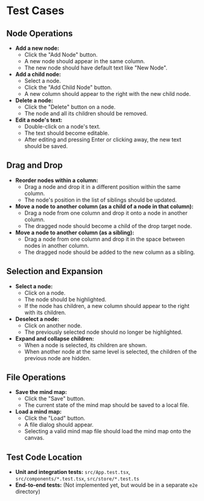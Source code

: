 # Test Cases

## Node Operations

- **Add a new node:**
  - Click the "Add Node" button.
  - A new node should appear in the same column.
  - The new node should have default text like "New Node".
- **Add a child node:**
  - Select a node.
  - Click the "Add Child Node" button.
  - A new column should appear to the right with the new child node.
- **Delete a node:**
  - Click the "Delete" button on a node.
  - The node and all its children should be removed.
- **Edit a node's text:**
  - Double-click on a node's text.
  - The text should become editable.
  - After editing and pressing Enter or clicking away, the new text should be saved.

## Drag and Drop

- **Reorder nodes within a column:**
  - Drag a node and drop it in a different position within the same column.
  - The node's position in the list of siblings should be updated.
- **Move a node to another column (as a child of a node in that column):**
  - Drag a node from one column and drop it onto a node in another column.
  - The dragged node should become a child of the drop target node.
- **Move a node to another column (as a sibling):**
  - Drag a node from one column and drop it in the space between nodes in another column.
  - The dragged node should be added to the new column as a sibling.

## Selection and Expansion

- **Select a node:**
  - Click on a node.
  - The node should be highlighted.
  - If the node has children, a new column should appear to the right with its children.
- **Deselect a node:**
  - Click on another node.
  - The previously selected node should no longer be highlighted.
- **Expand and collapse children:**
  - When a node is selected, its children are shown.
  - When another node at the same level is selected, the children of the previous node are hidden.

## File Operations

- **Save the mind map:**
  - Click the "Save" button.
  - The current state of the mind map should be saved to a local file.
- **Load a mind map:**
  - Click the "Load" button.
  - A file dialog should appear.
  - Selecting a valid mind map file should load the mind map onto the canvas.

## Test Code Location

- **Unit and integration tests:** `src/App.test.tsx`, `src/components/*.test.tsx`, `src/store/*.test.ts`
- **End-to-end tests:** (Not implemented yet, but would be in a separate `e2e` directory)